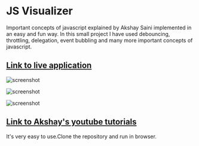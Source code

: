 # JS Visualizer 

Important concepts of javascript explained by Akshay Saini implemented in an easy and fun way.
In this small project I have used debouncing, throttling, delegation, event bubbling and many more important concepts of javascript.

## [Link to live application](https://ankitsaxena21.github.io/JS-Visualizer/)

![screenshot](https://github.com/ankitsaxena21/Learn-JavaScript-Project/blob/master/Sreenshots/Screenshot_2020-05-02%20Learn%20JavaScript.png)

![screenshot](https://github.com/ankitsaxena21/Learn-JavaScript-Project/blob/master/Sreenshots/Screenshot_2020%20Learn%20JavaScript.png)

![screenshot](https://github.com/ankitsaxena21/Learn-JavaScript-Project/blob/master/Sreenshots/Screenshot_2020-05-02%20Learn%20JavaScript(1).png)

## [Link to Akshay's youtube tutorials](https://www.youtube.com/watch?v=aVSf0b1jVKk&list=PLlasXeu85E9eLVlWFs-nz5PKXJU4f7Fks&index=6)

It's very easy to use.Clone the repository and run in browser.
